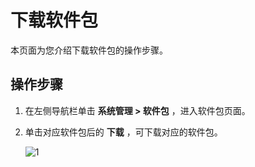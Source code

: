 下载软件包
==========================

本页面为您介绍下载软件包的操作步骤。

操作步骤
-------------------------

1. 在左侧导航栏单击 **系统管理 > 软件包** ，进入软件包页面。

2. 单击对应软件包后的 **下载** ，可下载对应的软件包。

   ![1](https://help-static-aliyun-doc.aliyuncs.com/assets/img/zh-CN/1601460261/p271408.png)
